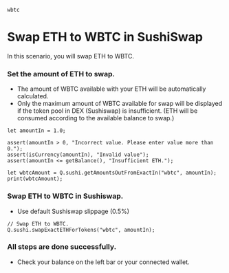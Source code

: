 ```meta-Currency
wbtc
```

# Swap ETH to WBTC in SushiSwap

In this scenario, you will swap ETH to WBTC.

### Set the amount of ETH to swap.

- The amount of WBTC available with your ETH will be automatically calculated.
- Only the maximum amount of WBTC available for swap will be displayed if the token pool in DEX (Sushiswap) is insufficient. (ETH will be consumed according to the available balance to swap.)

```input-Dynamic ETH
let amountIn = 1.0;
```

```input-Verify
assert(amountIn > 0, "Incorrect value. Please enter value more than 0.");
assert(isCurrency(amountIn), "Invalid value");
assert(amountIn <= getBalance(), "Insufficient ETH.");
```

```output-Dynamic WBTC
let wbtcAmount = Q.sushi.getAmountsOutFromExactIn("wbtc", amountIn);
print(wbtcAmount);
```

### Swap ETH to WBTC in Sushiswap.

- Use default Sushiswap slippage (0.5%)

```taster
// Swap ETH to WBTC.
Q.sushi.swapExactETHForTokens("wbtc", amountIn);
```

### All steps are done successfully.

- Check your balance on the left bar or your connected wallet.
